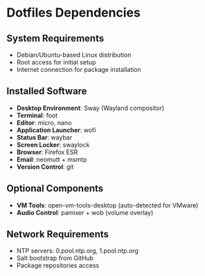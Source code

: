 # Dotfiles Dependencies

## System Requirements
- Debian/Ubuntu-based Linux distribution
- Root access for initial setup
- Internet connection for package installation

## Installed Software
- **Desktop Environment**: Sway (Wayland compositor)
- **Terminal**: foot
- **Editor**: micro, nano
- **Application Launcher**: wofi
- **Status Bar**: waybar
- **Screen Locker**: swaylock
- **Browser**: Firefox ESR
- **Email**: neomutt + msmtp
- **Version Control**: git

## Optional Components
- **VM Tools**: open-vm-tools-desktop (auto-detected for VMware)
- **Audio Control**: pamixer + wob (volume overlay)

## Network Requirements
- NTP servers: 0.pool.ntp.org, 1.pool.ntp.org
- Salt bootstrap from GitHub
- Package repositories access
